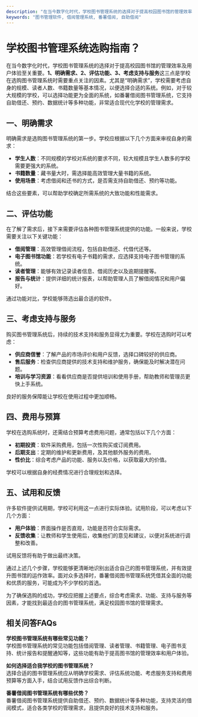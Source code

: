 ```yaml
---
description: "在当今数字化时代，学校图书管理系统的选择对于提高校园图书馆的管理效率及用户体验至关重要。**1、明确需求、2、评估功能、3、考虑支持与服务**这三点是学校在选购图书管理系统时需要重点关注的因素。尤其是“明确需求”，学校需要考虑自身的规模、读者人数、书籍数量等基本情况，以便选择合适的系统。例如，对于较大规模的学校，可以选择功能更为全面的系统，如番薯借阅图书管理系统，它支持自助借还、预约、数据统计等多种功能，非常适合现代化学校的管理需求。"
keywords: "图书管理软件, 借阅管理系统, 番薯借阅, 自助借阅"
---
```

# 学校图书管理系统选购指南？

在当今数字化时代，学校图书管理系统的选择对于提高校园图书馆的管理效率及用户体验至关重要。**1、明确需求、2、评估功能、3、考虑支持与服务**这三点是学校在选购图书管理系统时需要重点关注的因素。尤其是“明确需求”，学校需要考虑自身的规模、读者人数、书籍数量等基本情况，以便选择合适的系统。例如，对于较大规模的学校，可以选择功能更为全面的系统，如番薯借阅图书管理系统，它支持自助借还、预约、数据统计等多种功能，非常适合现代化学校的管理需求。

## 一、明确需求

明确需求是选购图书管理系统的第一步。学校应根据以下几个方面来审视自身的需求：

- **学生人数**：不同规模的学校对系统的要求不同，较大规模且学生人数多的学校需要更强大的系统。
- **书籍数量**：藏书量大时，需选择能高效管理大量书籍的系统。
- **使用场景**：考虑借阅和还书的方式，是否需支持自助借还、预约等功能。
  
结合这些要素，可以帮助学校确定所需系统的大致功能和性能需求。

## 二、评估功能

在了解了需求后，接下来需要评估各种图书管理系统提供的功能。一般来说，学校需要关注以下关键功能：

- **借阅管理**：高效管理借阅流程，包括自助借还、代借代还等。
- **电子图书馆功能**：若学校有电子书籍的需求，应选择支持电子图书管理的系统。
- **读者管理**：能够有效记录读者信息、借阅历史以及逾期提醒等。
- **报告与统计**：提供详细的统计报表，以帮助管理人员了解借阅情况和用户偏好。
  
通过功能对比，学校能够筛选出最合适的软件。

## 三、考虑支持与服务

购买图书管理系统后，持续的技术支持和服务显得尤为重要。学校在选购时可以考虑：

- **供应商信誉**：了解产品的市场评价和用户反馈，选择口碑较好的供应商。
- **售后服务**：检查供应商提供的技术支持和维护服务，确保能及时解决潜在问题。
- **培训与学习资源**：看看供应商是否提供培训和使用手册，帮助教师和管理员更快上手系统。

良好的服务保障能让学校在使用过程中更加顺畅。

## 四、费用与预算

学校在选购系统时，还需结合预算考虑费用问题，通常包括以下几个方面：

- **初期投资**：软件采购费用，包括一次性购买或订阅费用。
- **后期支出**：定期的维护和更新费用，及其他额外服务的费用。
- **性价比**：综合考虑产品的功能、服务以及价格，以获取最大的价值。

学校可以根据自身的经费情况进行合理规划和选择。

## 五、试用和反馈

许多软件提供试用期，学校可利用这一点进行实际体验。试用阶段，可以考虑以下几个方面：

- **用户体验**：界面操作是否直观，功能是否符合实际需求。
- **反馈收集**：让教师和学生使用后，收集他们的意见和建议，以便对系统进行调整和改善。

试用反馈将有助于做出最终决策。

通过上述几个步骤，学校能够更清晰地识别出适合自己的图书管理系统，并有效提升图书馆的运作效率。面对众多选择时，番薯借阅图书管理系统凭借其全面的功能和优质的服务，可能成为不少学校的首选。

为了确保选购的成功，学校应把握上述要点，综合考虑需求、功能、支持与服务等因素，才能找到最适合的图书管理系统，满足校园图书馆的管理需求。

## 相关问答FAQs

**学校图书管理系统有哪些常见功能？**  
学校图书管理系统的常见功能包括借阅管理、读者管理、书籍管理、电子图书支持、统计报告和提醒通知等，这些功能有助于提高图书馆的管理效率和用户体验。

**如何选择适合我学校的图书管理系统？**  
选择合适的图书管理系统应从明确学校需求、评估系统功能、考虑服务支持和费用预算等方面入手，结合试用反馈作出综合判断。

**番薯借阅图书管理系统有哪些优势？**  
番薯借阅图书管理系统提供自助借还、预约、数据统计等多种功能，支持灵活的借阅模式，适合各类学校的管理需求，且提供良好的技术支持和服务。
